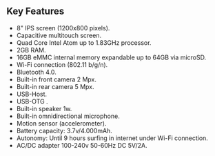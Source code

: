## Key Features

* 8" IPS screen (1200x800 pixels).
* Capacitive multitouch screen.
* Quad Core Intel Atom up to 1.83GHz processor.
* 2GB RAM.
* 16GB eMMC internal memory expandable up to 64GB via microSD.
* Wi-Fi connection (802.11 b/g/n).
* Bluetooth 4.0.
* Built-in front camera 2 Mpx.
* Built-in rear camera 5 Mpx.
* USB-Host.
* USB-OTG .
* Built-in speaker 1w.
* Built-in omnidirectional microphone.
* Motion sensor (accelerometer).
* Battery capacity: 3.7v/4.000mAh.
* Autonomy: Until 9 hours surfing in internet under Wi-Fi connection.
* AC/DC adapter 100-240v 50-60Hz DC 5V/2A.
